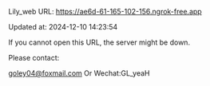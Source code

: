 Lily_web URL: https://ae6d-61-165-102-156.ngrok-free.app

Updated at: 2024-12-10 14:23:54

If you cannot open this URL, the server might be down.

Please contact: 

goley04@foxmail.com Or Wechat:GL_yeaH
